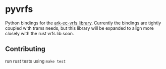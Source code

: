 # pyvrfs

Python bindings for the [ark-ec-vrfs library](https://github.com/davxy/ark-ec-vrfs/tree/main). Currently the bindings are tightly coupled with trams needs, but this library will be expanded to align more closely with the rust vrfs lib soon.

## Contributing

run rust tests using `make test`
